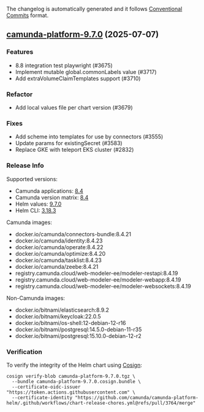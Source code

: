 The changelog is automatically generated and it follows [Conventional Commits](https://www.conventionalcommits.org/en/v1.0.0/) format.

## [camunda-platform-9.7.0](https://github.com/camunda/camunda-platform-helm/releases/tag/camunda-platform-9.7.0) (2025-07-07)

### Features

- 8.8 integration test playwright (#3675)
- Implement mutable global.commonLabels value (#3717)
- Add extraVolumeClaimTemplates support (#3710)

### Refactor

- Add local values file per chart version (#3679)

### Fixes

- Add scheme into templates for use by connectors (#3555)
- Update params for existingSecret  (#3583)
- Replace GKE with teleport EKS cluster (#2832)

<!-- generated by git-cliff -->
### Release Info

Supported versions:

- Camunda applications: [8.4](https://github.com/camunda/camunda/releases?q=tag%3A8.4&expanded=true)
- Camunda version matrix: [8.4](https://helm.camunda.io/camunda-platform/version-matrix/camunda-8.4)
- Helm values: [9.7.0](https://artifacthub.io/packages/helm/camunda/camunda-platform/9.7.0#parameters)
- Helm CLI: [3.18.3](https://github.com/helm/helm/releases/tag/v3.18.3)

Camunda images:

- docker.io/camunda/connectors-bundle:8.4.21
- docker.io/camunda/identity:8.4.23
- docker.io/camunda/operate:8.4.22
- docker.io/camunda/optimize:8.4.20
- docker.io/camunda/tasklist:8.4.23
- docker.io/camunda/zeebe:8.4.21
- registry.camunda.cloud/web-modeler-ee/modeler-restapi:8.4.19
- registry.camunda.cloud/web-modeler-ee/modeler-webapp:8.4.19
- registry.camunda.cloud/web-modeler-ee/modeler-websockets:8.4.19

Non-Camunda images:

- docker.io/bitnami/elasticsearch:8.9.2
- docker.io/bitnami/keycloak:22.0.5
- docker.io/bitnami/os-shell:12-debian-12-r16
- docker.io/bitnami/postgresql:14.5.0-debian-11-r35
- docker.io/bitnami/postgresql:15.10.0-debian-12-r2

### Verification

To verify the integrity of the Helm chart using [Cosign](https://docs.sigstore.dev/signing/quickstart/):

```shell
cosign verify-blob camunda-platform-9.7.0.tgz \
  --bundle camunda-platform-9.7.0.cosign.bundle \
  --certificate-oidc-issuer "https://token.actions.githubusercontent.com" \
  --certificate-identity "https://github.com/camunda/camunda-platform-helm/.github/workflows/chart-release-chores.yml@refs/pull/3764/merge"
```
